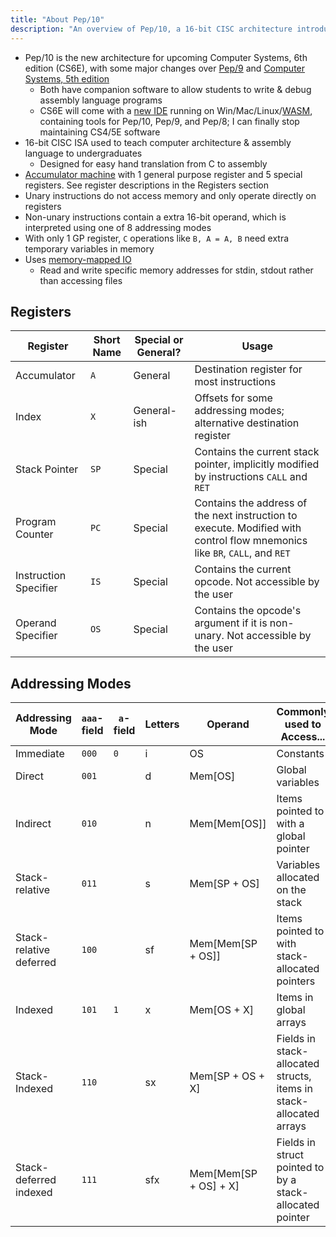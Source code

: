 ```yaml
---
title: "About Pep/10"
description: "An overview of Pep/10, a 16-bit CISC architecture introduced in the 6th edition of Computer Systems. It covers its new IDE, designed for multi-platform use, as well as its instruction set, addressing modes, and the roles of its registers, emphasizing its educational purpose in teaching computer architecture and assembly language."
---
```


- Pep/10 is the new architecture for upcoming Computer Systems, 6th edition (CS6E), with some major changes over [Pep/9](https://github.com/StanWarford/pep9suite) and [Computer Systems, 5th edition](https://computersystemsbook.com/)
  - Both have companion software to allow students to write & debug assembly language programs
  - CS6E will come with a [new IDE](https://github.com/Matthew-McRaven/Pepp) running on Win/Mac/Linux/[WASM](https://compsys-pep.com/), containing tools for Pep/10, Pep/9, and Pep/8; I can finally stop maintaining CS4/5E software
- 16-bit CISC ISA used to teach computer architecture & assembly language to undergraduates
  - Designed for easy hand translation from C to assembly
- [Accumulator machine](<https://en.m.wikipedia.org/wiki/Accumulator_(computing)#Accumulator_machines>) with 1 general purpose register and 5 special registers. See register descriptions in the Registers section
- Unary instructions do not access memory and only operate directly on registers
- Non-unary instructions contain a extra 16-bit operand, which is interpreted using one of 8 addressing modes
- With only 1 GP register, `C` operations like `B, A = A, B` need extra temporary variables in memory
- Uses [memory-mapped IO](https://en.wikipedia.org/wiki/Memory-mapped_I/O_and_port-mapped_I/O)
  - Read and write specific memory addresses for stdin, stdout rather than accessing files

## Registers

| Register              | Short Name | Special or General? | Usage                                                                                                                      |
| --------------------- | ---------- | ------------------- | -------------------------------------------------------------------------------------------------------------------------- |
| Accumulator           | `A`        | General             | Destination register for most instructions                                                                                 |
| Index                 | `X`        | General-ish         | Offsets for some addressing modes; alternative destination register                                                        |
| Stack Pointer         | `SP`       | Special             | Contains the current stack pointer, implicitly modified by instructions `CALL` and `RET`                                   |
| Program Counter       | `PC`       | Special             | Contains the address of the next instruction to execute. Modified with control flow mnemonics like `BR`, `CALL`, and `RET` |
| Instruction Specifier | `IS`       | Special             | Contains the current opcode. Not accessible by the user                                                                    |
| Operand Specifier     | `OS`       | Special             | Contains the opcode's argument if it is non-unary. Not accessible by the user                                              |

## Addressing Modes

| Addressing Mode         | `aaa`-field | `a`-field | Letters | Operand                 | Commonly used to Access...                                         |
| ----------------------- | ----------- | --------- | ------- | ----------------------- | ------------------------------------------------------------------ |
| Immediate               | `000`       | `0`       | i       | OS                      | Constants                                                          |
| Direct                  | `001`       |           | d       | Mem\[OS]                | Global variables                                                   |
| Indirect                | `010`       |           | n       | Mem\[Mem\[OS]]          | Items pointed to with a global pointer                             |
| Stack-relative          | `011`       |           | s       | Mem\[SP + OS]           | Variables allocated on the stack                                   |
| Stack-relative deferred | `100`       |           | sf      | Mem\[Mem\[SP + OS]]     | Items pointed to with stack-allocated pointers                     |
| Indexed                 | `101`       | `1`       | x       | Mem\[OS + X]            | Items in global arrays                                             |
| Stack-Indexed           | `110`       |           | sx      | Mem\[SP + OS + X]       | Fields in stack-allocated structs, items in stack-allocated arrays |
| Stack-deferred indexed  | `111`       |           | sfx     | Mem\[Mem\[SP + OS] + X] | Fields in struct pointed to by a stack-allocated pointer           |
